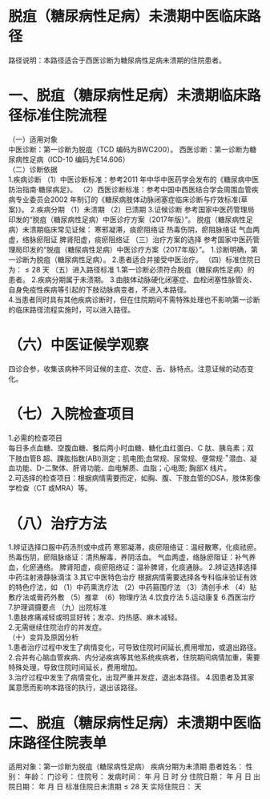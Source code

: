 # 脱疽（糖尿病性足病）未溃期中医临床路径  
路径说明：本路径适合于西医诊断为糖尿病性足病未溃期的住院患者。  
# 一、脱疽（糖尿病性足病）未溃期临床路径标准住院流程  
（一）适用对象  
中医诊断：第一诊断为脱疽（TCD 编码为BWC200）。 西医诊断：第一诊断为糖尿病性足病（ICD-10 编码为E14.606）  
（二）诊断依据  
1.疾病诊断  （1）中医诊断标准：参考2011 年中华中医药学会发布的《糖尿病中医防治指南·糖尿病足》。 （2）西医诊断标准：参考中国中西医结合学会周围血管疾病专业委员会2002 年制订的《糖尿病肢体动脉闭塞症临床诊断与疗效标准(草案)》。 2.疾病分期 （1）未溃期 （2）已溃期 3.证候诊断  参考国家中医药管理局印发的“脱疽（糖尿病性足病）中医诊疗方案（2017年版）”。 脱疽（糖尿病性足病）未溃期临床常见证候： 寒邪凝滞，痰瘀阻络证  热毒伤阴，瘀阻脉络证  气血两虚，络脉瘀阻证  脾肾阳虚，痰瘀阻络证  （三）治疗方案的选择 参考国家中医药管理局印发的“脱疽（糖尿病性足病）中医诊疗方案（2017年版）”。 1.诊断明确，第一诊断为脱疽（糖尿病性足病）。 2.患者适合并接受中医治疗。 （四）标准住院日为：${\leqslant}28$ 天 （五）进入路径标准 1.第一诊断必须符合脱疽（糖尿病性足病）的患者。 2.疾病分期属于未溃期。 3.由肢体动脉硬化闭塞症、血栓闭塞性脉管炎、自身免疫性疾病等引起的下肢动脉病变者，不进入本路径。  
4.当患者同时具有其他疾病诊断时，但在住院期间不需特殊处理也不影响第一诊断的临床路径流程实施时，可以进入路径。  
# （六）中医证候学观察  
四诊合参，收集该病种不同证候的主症、次症、舌、脉特点。注意证候的动态变化。  
# （七）入院检查项目  
1.必需的检查项目  
每日多点血糖、空腹血糖、餐后两小时血糖、糖化血红蛋白、C 肽、胰岛素；双下肢血管B 超、踝肱指数(ABI)测定；肌电图;血常规、尿常规、便常规$\cdot^{+}$潜血、凝血功能、D-二聚体、肝肾功能、血电解质、血脂；心电图; 胸部X 线片。  
2.可选择的检查项目：根据病情需要而定，如胸、腹、下肢血管的DSA，肢体影像学检查（CT 或MRA）等。  
# （八）治疗方法  
1.辨证选择口服中药汤剂或中成药  寒邪凝滞，痰瘀阻络证：温经散寒，化痰祛瘀。 热毒伤阴，瘀阻脉络证：清热解毒，养阴活血。 气血两虚，络脉瘀阻证：补气养血，化瘀通络。 脾肾阳虚，痰瘀阻络证：温补脾肾，化痰通脉。  2.辨证选择选择中药注射液静脉滴注  3.其它中医特色治疗 根据病情需要选择各专科临床验证有效的特色疗法，如 （1）中药熏洗疗法 （2）中药箍围疗法 （3）清创手术  （4）贴敷疗法或膏药外敷 （5）推拿 （6）物理疗法 4.饮食疗法 5.运动康复 6.西医治疗   7.护理调摄要点 （九）出院标准  
1.患肢疼痛减轻或明显好转；发凉、灼热感、麻木减轻。  
2.无需继续住院治疗的并发症。  
（十）变异及原因分析  
1.患者治疗过程中发生了病情变化，可导致住院时间延长,费用增加，或退出路径。 2.合并有心脑血管疾病、内分泌疾病等其他系统疾病者，住院期间病情加重，需要特殊处理，导致住院时间延长，费用增加。  
3.治疗过程中发生了病情变化，出现严重并发症，退出本路径。 4.因患者及其家属意愿而影响本路径的执行，退出该路径。  
# 二、脱疽（糖尿病性足病）未溃期中医临床路径住院表单  
适用对象：第一诊断为脱疽（糖尿病性足病） 疾病分期为未溃期 患者姓名：          性别：    年龄：    门诊号：         住院号：            发病时间：   年  月  日  时  分  住院日期：   年  月  日 出院日期：   年  月   日 标准住院日未溃期${\leqslant}28$ 天          实际住院日：    天  
